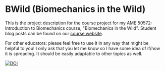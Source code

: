 # BWild (Biomechanics in the Wild)
This is the project description for the course project for my AME 50572: Introduction to Biomechanics course, "Biomechanics in the Wild".
Student blog posts can be found on our [course website](https://sites.nd.edu/biomechanics-in-the-wild).

For other educators: please feel free to use it in any way that might be helpful to you!  I only ask that you let me know so I have some idea of if/how it is spreading.  It should be easily adaptable to other topics as well.

[![DOI](https://zenodo.org/badge/273094249.svg)](https://zenodo.org/badge/latestdoi/273094249)
